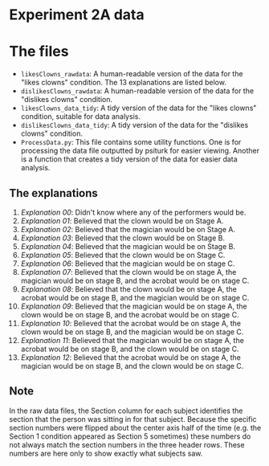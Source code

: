 Experiment 2A data
==================

# The files

* `likesClowns_rawdata`: A human-readable version of the data for the "likes clowns" condition. The 13 explanations are listed below.
* `dislikesClowns_rawdata`: A human-readable version of the data for the "dislikes clowns" condition.
* `likesClowns_data_tidy`: A tidy version of the data for the "likes clowns" condition, suitable for data analysis.
* `dislikesClowns_data_tidy`: A tidy version of the data for the "dislikes clowns" condition.
* `ProcessData.py`: This file contains some utility functions. One is for processing the data file outputted by psiturk for easier viewing. Another is a function that creates a tidy version of the data for easier data analysis.

## The explanations

1. *Explanation 00*: Didn't know where any of the performers would be.
2. *Explanation 01*: Believed that the clown would be on Stage A.
3. *Explanation 02*: Believed that the magician would be on Stage A.
4. *Explanation 03*: Believed that the clown would be on Stage B.
5. *Explanation 04*: Believed that the magician would be on Stage B.
6. *Explanation 05*: Believed that the clown would be on Stage C.
7. *Explanation 06*: Believed that the magician would be on stage C.
8. *Explanation 07*: Believed that the clown would be on stage A, the magician would be on stage B, and the acrobat would be on stage C.
9. *Explanation 08*: Believed that the clown would be on stage A, the acrobat would be on stage B, and the magician would be on stage C.
10. *Explanation 09*: Believed that the magician would be on stage A, the clown would be on stage B, and the acrobat would be on stage C.
11. *Explanation 10*: Believed that the acrobat would be on stage A, the clown would be on stage B, and the magician would be on stage C.
12. *Explanation 11*: Believed that the magician would be on stage A, the acrobat would be on stage B, and the clown would be on stage C.
13. *Explanation 12*: Believed that the acrobat would be on stage A, the magician would be on stage B, and the clown would be on stage C.

## Note

In the raw data files, the Section column for each subject identifies the section that the person was sitting in for that subject. Because the specific section numbers were flipped about the center axis half of the time (e.g. the Section 1 condition appeared as Section 5 sometimes) these numbers do not always match the section numbers in the three header rows. These numbers are here only to show exactly what subjects saw.
